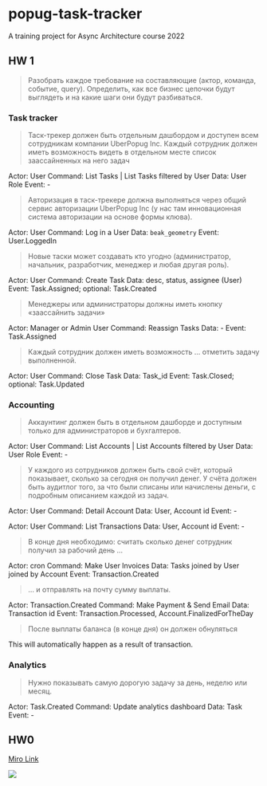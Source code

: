 # popug-task-tracker
A training project for Async Architecture course 2022

## HW 1

> Разобрать каждое требование на составляющие (актор, команда, событие, query). Определить, как все бизнес цепочки будут выглядеть и на какие шаги они будут разбиваться.

### Task tracker

> Таск-трекер должен быть отдельным дашбордом и доступен всем сотрудникам компании UberPopug Inc. 
> Каждый сотрудник должен иметь возможность видеть в отдельном месте список заассайненных на него задач

Actor: User
Command: List Tasks | List Tasks filtered by User
Data: User Role
Event: -

> Авторизация в таск-трекере должна выполняться через общий сервис авторизации UberPopug Inc (у нас там инновационная система авторизации на основе формы клюва).

Actor: User
Command: Log in a User 
Data: `beak_geometry`
Event: User.LoggedIn

> Новые таски может создавать кто угодно (администратор, начальник, разработчик, менеджер и любая другая роль).

Actor: User
Command: Create Task
Data: desc, status, assignee (User)
Event: Task.Assigned; optional: Task.Created

> Менеджеры или администраторы должны иметь кнопку «заассайнить задачи»

Actor: Manager or Admin User
Command: Reassign Tasks
Data: -
Event: Task.Assigned

> Каждый сотрудник должен иметь возможность ... отметить задачу выполненной.

Actor: User
Command: Close Task
Data: Task_id
Event: Task.Closed; optional: Task.Updated

### Accounting

> Аккаунтинг должен быть в отдельном дашборде и доступным только для администраторов и бухгалтеров.

Actor: User
Command: List Accounts | List Accounts filtered by User
Data: User Role
Event: -

> У каждого из сотрудников должен быть свой счёт, который показывает, сколько за сегодня он получил денег. У счёта должен быть аудитлог того, за что были списаны или начислены деньги, с подробным описанием каждой из задач.

Actor: User
Command: Detail Account
Data: User, Account id
Event: -

Actor: User
Command: List Transactions
Data: User, Account id
Event: -

> В конце дня необходимо: считать сколько денег сотрудник получил за рабочий день ...

Actor: cron
Command: Make User Invoices
Data: Tasks joined by User joined by Account
Event: Transaction.Created

> ... и отправлять на почту сумму выплаты.

Actor: Transaction.Created
Command: Make Payment & Send Email
Data: Transaction id
Event: Transaction.Processed, Account.FinalizedForTheDay

> После выплаты баланса (в конце дня) он должен обнуляться

This will automatically happen as a result of transaction.

### Analytics

> Нужно показывать самую дорогую задачу за день, неделю или месяц.

Actor: Task.Created
Command: Update analytics dashboard
Data: Task
Event: -

## HW0

[Miro Link](https://miro.com/app/board/uXjVPTrIHgk=/?share_link_id=879380577449)

<img src="./img/0.pngs">
